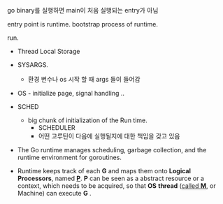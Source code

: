 go binary를 실행하면 main이 처음 실행되는 entry가 아님

entry point is runtime. bootstrap process of runtime.

 run.

- Thread Local Storage
- SYSARGS. 
	- 환경 변수나 os 시작 할 때 args 들이 들어감
- OS - initialize page, signal handling ..
- SCHED
	- big chunk of initialization of the Run time.
		- SCHEDULER
		- 어떤 고루틴이 다음에 실행될지에 대한 책임을 갖고 있음


- The Go runtime manages scheduling, garbage collection, and the runtime environment for goroutines.
- Runtime keeps track of each **G** and maps them onto **Logical Processors**, named [**P**](https://github.com/golang/go/blob/5dd978a283ca445f8b5f255773b3904497365b61/src/runtime/runtime2.go#L470). **P** can be seen as a abstract resource or a context, which needs to be acquired, so that **OS** **thread** ([called **M**](https://github.com/golang/go/blob/5dd978a283ca445f8b5f255773b3904497365b61/src/runtime/runtime2.go#L403), or Machine) can execute **G** .